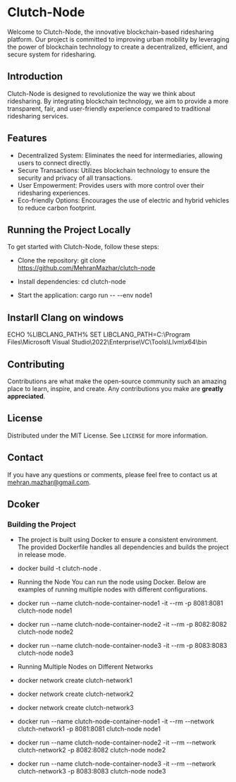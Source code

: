 # Clutch-Node

Welcome to Clutch-Node, the innovative blockchain-based ridesharing platform. Our project is committed to improving urban mobility by leveraging the power of blockchain technology to create a decentralized, efficient, and secure system for ridesharing.

## Introduction

Clutch-Node is designed to revolutionize the way we think about ridesharing. By integrating blockchain technology, we aim to provide a more transparent, fair, and user-friendly experience compared to traditional ridesharing services.

## Features

- Decentralized System: Eliminates the need for intermediaries, allowing users to connect directly.
- Secure Transactions: Utilizes blockchain technology to ensure the security and privacy of all transactions.
- User Empowerment: Provides users with more control over their ridesharing experiences.
- Eco-friendly Options: Encourages the use of electric and hybrid vehicles to reduce carbon footprint.

## Running the Project Locally

To get started with Clutch-Node, follow these steps:

- Clone the repository:
git clone https://github.com/MehranMazhar/clutch-node

- Install dependencies:
cd clutch-node

- Start the application:
cargo run -- --env node1

## Instarll Clang on windows
ECHO %LIBCLANG_PATH%
SET LIBCLANG_PATH=C:\Program Files\Microsoft Visual Studio\2022\Enterprise\VC\Tools\Llvm\x64\bin

## Contributing

Contributions are what make the open-source community such an amazing place to learn, inspire, and create. Any contributions you make are **greatly appreciated**.

## License

Distributed under the MIT License. See `LICENSE` for more information.

## Contact

If you have any questions or comments, please feel free to contact us at mehran.mazhar@gmail.com.

## Dcoker

### Building the Project
- The project is built using Docker to ensure a consistent environment. The provided Dockerfile handles all dependencies and builds the project in release mode.
- docker build -t clutch-node .

- Running the Node
You can run the node using Docker. Below are examples of running multiple nodes with different configurations.

- docker run --name clutch-node-container-node1 -it --rm -p 8081:8081 clutch-node node1  
- docker run --name clutch-node-container-node2 -it --rm -p 8082:8082 clutch-node node2  
- docker run --name clutch-node-container-node3 -it --rm -p 8083:8083 clutch-node node3

- Running Multiple Nodes on Different Networks
- docker network create clutch-network1
- docker network create clutch-network2
- docker network create clutch-network3
- docker run --name clutch-node-container-node1 -it --rm --network clutch-network1 -p 8081:8081 clutch-node node1  
- docker run --name clutch-node-container-node2 -it --rm --network clutch-network2 -p 8082:8082 clutch-node node2  
- docker run --name clutch-node-container-node3 -it --rm --network clutch-network3 -p 8083:8083 clutch-node node3